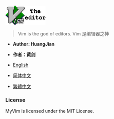 ![Vim Logo](images/vimlogo.gif)

> Vim is the god of editors.
> Vim 是编辑器之神

- **Author: HuangJian**
- **作者：黄剑**

- [English](doc/en/README.md)
- [简体中文](doc/zh/README.md)
- [繁體中文](doc/zh-tw/README.md)

### License

MyVim is licensed under the MIT License.

